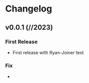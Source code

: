 # Changelog


## v0.0.1 (//2023)


### First Release

- First release with Ryan-Joiner test



### Fix

-

